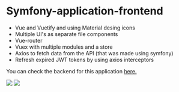 # Symfony-application-frontend
<ul>
<li>Vue and Vuetify and using Material desing icons</li>
<li>Multiple UI's as separate file components</li>
<li>Vue-router</li>
<li>Vuex with multiple modules and a store</li>
<li>Axios to fetch data from the API (that was made using symfony)</li>
<li>Refresh expired JWT tokens by using axios interceptors</li>
</ul>
<p>You can check the backend for this application <a href="https://github.com/ShiroWorks/Symfony-application-backend">here.</a></p>

<img src="https://i.ibb.co/GnhWRzD/symfony-vue-2.jpg"/>
<img src="https://i.ibb.co/jktKPTn/symfony-todo-vue-1.jpg"/>
